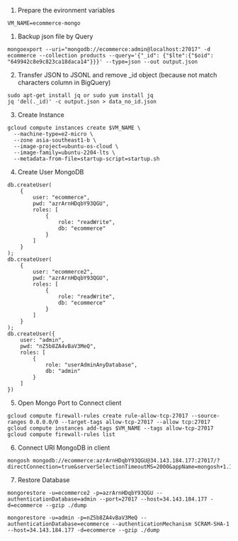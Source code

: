 1. Prepare the evironment variables
```
VM_NAME=ecommerce-mongo
```

1. Backup json file by Query
```
mongoexport --uri="mongodb://ecommerce:admin@localhost:27017" -d ecommerce --collection products --query='{"_id": {"$lte":{"$oid": "649942c8e9c823ca18daca14"}}}' --type=json --out output.json
```

2. Transfer JSON to JSONL and remove _id object (because not match characters column in BigQuery)
```
sudo apt-get install jq or sudo yum install jq
jq 'del(._id)' -c output.json > data_no_id.json
```

3. Create Instance
```
gcloud compute instances create $VM_NAME \
  --machine-type=e2-micro \
  --zone asia-southeast1-b \
  --image-project=ubuntu-os-cloud \
  --image-family=ubuntu-2204-lts \
  --metadata-from-file=startup-script=startup.sh
```

4. Create User MongoDB
```
db.createUser(
    {
        user: "ecommerce",
        pwd: "azrArnHDqbY93QGU",
        roles: [
            {
                role: "readWrite",
                db: "ecommerce"
            }
        ]
    }
);
db.createUser(
    {
        user: "ecommerce2",
        pwd: "azrArnHDqbY93QGU",
        roles: [
            {
                role: "readWrite",
                db: "ecommerce"
            }
        ]
    }
);
db.createUser({
    user: "admin",
    pwd: "nZ5b8ZA4vBaV3MeQ",
    roles: [ 
        { 
            role: "userAdminAnyDatabase", 
            db: "admin" 
        } 
    ]
})
```

5. Open Mongo Port to Connect client
```
gcloud compute firewall-rules create rule-allow-tcp-27017 --source-ranges 0.0.0.0/0 --target-tags allow-tcp-27017 --allow tcp:27017
gcloud compute instances add-tags $VM_NAME --tags allow-tcp-27017
gcloud compute firewall-rules list
```

6. Connect URI MongoDB in client
```
mongosh mongodb://ecommerce:azrArnHDqbY93QGU@34.143.184.177:27017/?directConnection=true&serverSelectionTimeoutMS=2000&appName=mongosh+1.10.3&tls=true&authSource=ecommerce
```

7. Restore Database
```
mongorestore -u=ecommerce2 -p=azrArnHDqbY93QGU --authenticationDatabase=admin --port=27017 --host=34.143.184.177 -d=ecommerce --gzip ./dump

mongorestore -u=admin -p=nZ5b8ZA4vBaV3MeQ --authenticationDatabase=ecommerce --authenticationMechanism SCRAM-SHA-1 --host=34.143.184.177 -d=ecommerce --gzip ./dump
```